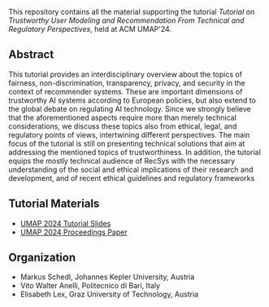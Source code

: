 This repository contains all the material supporting the tutorial *Tutorial on Trustworthy User Modeling and Recommendation From Technical and Regulatory Perspectives*, held at ACM UMAP'24.

## Abstract
This tutorial provides an interdisciplinary overview about the topics of fairness, non-discrimination, transparency, privacy, and security
in the context of recommender systems. These are important dimensions of trustworthy AI systems according to European policies,
but also extend to the global debate on regulating AI technology. Since we strongly believe that the aforementioned aspects require
more than merely technical considerations, we discuss these topics also from ethical, legal, and regulatory points of views, intertwining
different perspectives. The main focus of the tutorial is still on presenting technical solutions that aim at addressing the mentioned
topics of trustworthiness. In addition, the tutorial equips the mostly technical audience of RecSys with the necessary understanding of
the social and ethical implications of their research and development, and of recent ethical guidelines and regulatory frameworks

## Tutorial Materials

* [UMAP 2024 Tutorial Slides](Trustworthy-RS-Tutorial-UMAP24.pdf)
* [UMAP 2024 Proceedings Paper](UMAP_2024_Tutorial__Trustworthy_User_Modeling_and_Recommendation_From_Technical_and_Regulatory_Perspectives.pdf)

## Organization

* Markus Schedl, Johannes Kepler University, Austria
* Vito Walter Anelli, Politecnico di Bari, Italy
* Elisabeth Lex, Graz University of Technology, Austria


